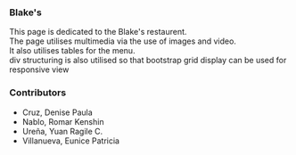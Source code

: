 ### Blake's ###
This page is dedicated to the Blake's restaurent.<br>
The page utilises multimedia via the use of images and video.<br>
It also utilises tables for the menu.<br>
div structuring is also utilised so that bootstrap grid display can be used
for responsive view

### Contributors ###
* Cruz, Denise Paula
* Nablo, Romar Kenshin
* Ureña, Yuan Ragile C.
* Villanueva, Eunice Patricia
